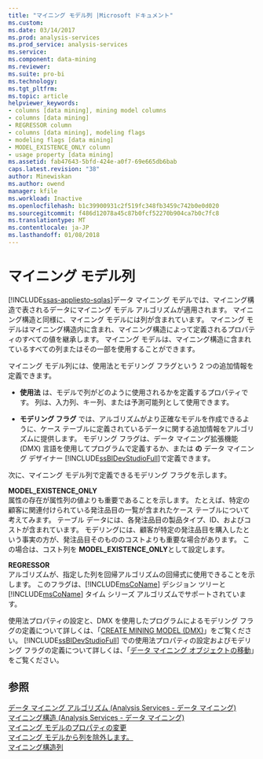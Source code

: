 ```yaml
---
title: "マイニング モデル列 |Microsoft ドキュメント"
ms.custom: 
ms.date: 03/14/2017
ms.prod: analysis-services
ms.prod_service: analysis-services
ms.service: 
ms.component: data-mining
ms.reviewer: 
ms.suite: pro-bi
ms.technology: 
ms.tgt_pltfrm: 
ms.topic: article
helpviewer_keywords:
- columns [data mining], mining model columns
- columns [data mining]
- REGRESSOR column
- columns [data mining], modeling flags
- modeling flags [data mining]
- MODEL_EXISTENCE_ONLY column
- usage property [data mining]
ms.assetid: fab47643-5bfd-424e-a0f7-69e665db6bab
caps.latest.revision: "38"
author: Minewiskan
ms.author: owend
manager: kfile
ms.workload: Inactive
ms.openlocfilehash: b1c39900931c2f519fc348fb3459c742b0e0d020
ms.sourcegitcommit: f486d12078a45c87b0fcf52270b904ca7b0c7fc8
ms.translationtype: MT
ms.contentlocale: ja-JP
ms.lasthandoff: 01/08/2018
---
```

# <a name="mining-model-columns"></a>マイニング モデル列
[!INCLUDE[ssas-appliesto-sqlas](../../includes/ssas-appliesto-sqlas.md)]データ マイニング モデルでは、マイニング構造で表されるデータにマイニング モデル アルゴリズムが適用されます。 マイニング構造と同様に、マイニング モデルには列が含まれています。 マイニング モデルはマイニング構造内に含まれ、マイニング構造によって定義されるプロパティのすべての値を継承します。 マイニング モデルは、マイニング構造に含まれているすべての列またはその一部を使用することができます。  
  
 マイニング モデル列には、使用法とモデリング フラグという 2 つの追加情報を定義できます。  
  
-   **使用法** は、モデルで列がどのように使用されるかを定義するプロパティです。 列は、入力列、キー列、または予測可能列として使用できます。  
  
-   **モデリング フラグ** では、アルゴリズムがより正確なモデルを作成できるように、ケース テーブルに定義されているデータに関する追加情報をアルゴリズムに提供します。 モデリング フラグは、データ マイニング拡張機能 (DMX) 言語を使用してプログラムで定義するか、または **の** データ マイニング デザイナー [!INCLUDE[ssBIDevStudioFull](../../includes/ssbidevstudiofull-md.md)]で定義できます。  
  
 次に、マイニング モデル列で定義できるモデリング フラグを示します。  
  
 **MODEL_EXISTENCE_ONLY**  
 属性の存在が属性列の値よりも重要であることを示します。 たとえば、特定の顧客に関連付けられている発注品目の一覧が含まれたケース テーブルについて考えてみます。 テーブル データには、各発注品目の製品タイプ、ID、およびコストが含まれています。 モデリングには、顧客が特定の発注品目を購入したという事実の方が、発注品目そのもののコストよりも重要な場合があります。 この場合は、コスト列を **MODEL_EXISTENCE_ONLY**として設定します。  
  
 **REGRESSOR**  
 アルゴリズムが、指定した列を回帰アルゴリズムの回帰式に使用できることを示します。 このフラグは、[!INCLUDE[msCoName](../../includes/msconame-md.md)] デシジョン ツリーと [!INCLUDE[msCoName](../../includes/msconame-md.md)] タイム シリーズ アルゴリズムでサポートされています。  
  
 使用法プロパティの設定と、DMX を使用したプログラムによるモデリング フラグの定義について詳しくは、「[CREATE MINING MODEL &#40;DMX&#41;](../../dmx/create-mining-model-dmx.md)」をご覧ください。 [!INCLUDE[ssBIDevStudioFull](../../includes/ssbidevstudiofull-md.md)] での使用法プロパティの設定およびモデリング フラグの定義について詳しくは、「[データ マイニング オブジェクトの移動](../../analysis-services/data-mining/moving-data-mining-objects.md)」をご覧ください。  
  
## <a name="see-also"></a>参照  
 [データ マイニング アルゴリズム (Analysis Services - データ マイニング)](../../analysis-services/data-mining/data-mining-algorithms-analysis-services-data-mining.md)   
 [マイニング構造 (Analysis Services - データ マイニング)](../../analysis-services/data-mining/mining-structures-analysis-services-data-mining.md)   
 [マイニング モデルのプロパティの変更](../../analysis-services/data-mining/change-the-properties-of-a-mining-model.md)   
 [マイニング モデルから列を除外します。](../../analysis-services/data-mining/exclude-a-column-from-a-mining-model.md)   
 [マイニング構造列](../../analysis-services/data-mining/mining-structure-columns.md)  
  
  
